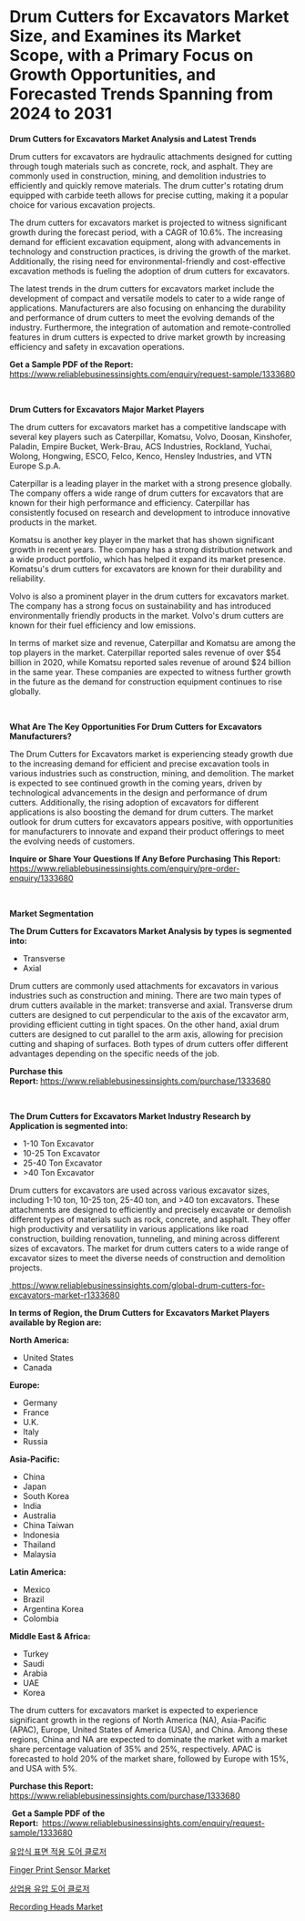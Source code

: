 <p><h1>Drum Cutters for Excavators Market Size, and Examines its Market Scope, with a Primary Focus on Growth Opportunities, and Forecasted Trends Spanning from 2024 to 2031</h1></p><p><strong>Drum Cutters for Excavators Market Analysis and Latest Trends</strong></p>
<p><p>Drum cutters for excavators are hydraulic attachments designed for cutting through tough materials such as concrete, rock, and asphalt. They are commonly used in construction, mining, and demolition industries to efficiently and quickly remove materials. The drum cutter's rotating drum equipped with carbide teeth allows for precise cutting, making it a popular choice for various excavation projects.</p><p>The drum cutters for excavators market is projected to witness significant growth during the forecast period, with a CAGR of 10.6%. The increasing demand for efficient excavation equipment, along with advancements in technology and construction practices, is driving the growth of the market. Additionally, the rising need for environmental-friendly and cost-effective excavation methods is fueling the adoption of drum cutters for excavators.</p><p>The latest trends in the drum cutters for excavators market include the development of compact and versatile models to cater to a wide range of applications. Manufacturers are also focusing on enhancing the durability and performance of drum cutters to meet the evolving demands of the industry. Furthermore, the integration of automation and remote-controlled features in drum cutters is expected to drive market growth by increasing efficiency and safety in excavation operations.</p></p>
<p><strong>Get a Sample PDF of the Report:&nbsp;</strong> <a href="https://www.reliablebusinessinsights.com/enquiry/request-sample/1333680">https://www.reliablebusinessinsights.com/enquiry/request-sample/1333680</a></p>
<p>&nbsp;</p>
<p><strong>Drum Cutters for Excavators Major Market Players</strong></p>
<p><p>The drum cutters for excavators market has a competitive landscape with several key players such as Caterpillar, Komatsu, Volvo, Doosan, Kinshofer, Paladin, Empire Bucket, Werk-Brau, ACS Industries, Rockland, Yuchai, Wolong, Hongwing, ESCO, Felco, Kenco, Hensley Industries, and VTN Europe S.p.A.</p><p>Caterpillar is a leading player in the market with a strong presence globally. The company offers a wide range of drum cutters for excavators that are known for their high performance and efficiency. Caterpillar has consistently focused on research and development to introduce innovative products in the market.</p><p>Komatsu is another key player in the market that has shown significant growth in recent years. The company has a strong distribution network and a wide product portfolio, which has helped it expand its market presence. Komatsu's drum cutters for excavators are known for their durability and reliability.</p><p>Volvo is also a prominent player in the drum cutters for excavators market. The company has a strong focus on sustainability and has introduced environmentally friendly products in the market. Volvo's drum cutters are known for their fuel efficiency and low emissions.</p><p>In terms of market size and revenue, Caterpillar and Komatsu are among the top players in the market. Caterpillar reported sales revenue of over $54 billion in 2020, while Komatsu reported sales revenue of around $24 billion in the same year. These companies are expected to witness further growth in the future as the demand for construction equipment continues to rise globally.</p></p>
<p>&nbsp;</p>
<p><strong>What Are The Key Opportunities For Drum Cutters for Excavators Manufacturers?</strong></p>
<p><p>The Drum Cutters for Excavators market is experiencing steady growth due to the increasing demand for efficient and precise excavation tools in various industries such as construction, mining, and demolition. The market is expected to see continued growth in the coming years, driven by technological advancements in the design and performance of drum cutters. Additionally, the rising adoption of excavators for different applications is also boosting the demand for drum cutters. The market outlook for drum cutters for excavators appears positive, with opportunities for manufacturers to innovate and expand their product offerings to meet the evolving needs of customers.</p></p>
<p><strong>Inquire or Share Your Questions If Any Before Purchasing This Report:</strong> <a href="https://www.reliablebusinessinsights.com/enquiry/pre-order-enquiry/1333680">https://www.reliablebusinessinsights.com/enquiry/pre-order-enquiry/1333680</a></p>
<p>&nbsp;</p>
<p><strong>Market Segmentation</strong></p>
<p><strong>The Drum Cutters for Excavators Market Analysis by types is segmented into:</strong></p>
<p><ul><li>Transverse</li><li>Axial</li></ul></p>
<p><p>Drum cutters are commonly used attachments for excavators in various industries such as construction and mining. There are two main types of drum cutters available in the market: transverse and axial. Transverse drum cutters are designed to cut perpendicular to the axis of the excavator arm, providing efficient cutting in tight spaces. On the other hand, axial drum cutters are designed to cut parallel to the arm axis, allowing for precision cutting and shaping of surfaces. Both types of drum cutters offer different advantages depending on the specific needs of the job.</p></p>
<p><strong>Purchase this Report:&nbsp;</strong><a href="https://www.reliablebusinessinsights.com/purchase/1333680">https://www.reliablebusinessinsights.com/purchase/1333680</a></p>
<p>&nbsp;</p>
<p><strong>The Drum Cutters for Excavators Market Industry Research by Application is segmented into:</strong></p>
<p><ul><li>1-10 Ton Excavator</li><li>10-25 Ton Excavator</li><li>25-40 Ton Excavator</li><li>>40 Ton Excavator</li></ul></p>
<p><p>Drum cutters for excavators are used across various excavator sizes, including 1-10 ton, 10-25 ton, 25-40 ton, and >40 ton excavators. These attachments are designed to efficiently and precisely excavate or demolish different types of materials such as rock, concrete, and asphalt. They offer high productivity and versatility in various applications like road construction, building renovation, tunneling, and mining across different sizes of excavators. The market for drum cutters caters to a wide range of excavator sizes to meet the diverse needs of construction and demolition projects.</p></p>
<p><a href="https://www.reliablebusinessinsights.com/global-drum-cutters-for-excavators-market-r1333680">&nbsp;https://www.reliablebusinessinsights.com/global-drum-cutters-for-excavators-market-r1333680</a></p>
<p><strong>In terms of Region, the Drum Cutters for Excavators Market Players available by Region are:</strong></p>
<p>
    <p> <strong> North America: </strong>
        <ul>
            <li>United States</li>
            <li>Canada</li>
        </ul>
        </p> 
    <p> <strong> Europe: </strong>
        <ul>
            <li>Germany</li>
            <li>France</li>
            <li>U.K.</li>
            <li>Italy</li>
            <li>Russia</li>
        </ul>
        </p> 
    <p> <strong> Asia-Pacific: </strong>
        <ul>
            <li>China</li>
            <li>Japan</li>
            <li>South Korea</li>
            <li>India</li>
            <li>Australia</li>
            <li>China Taiwan</li>
            <li>Indonesia</li>
            <li>Thailand</li>
            <li>Malaysia</li>
        </ul>
        </p> 
    <p> <strong> Latin America: </strong>
        <ul>
            <li>Mexico</li>
            <li>Brazil</li>
            <li>Argentina Korea</li>
            <li>Colombia</li>
        </ul>
        </p> 
    <p> <strong> Middle East & Africa: </strong>
        <ul>
            <li>Turkey</li>
            <li>Saudi</li>
            <li>Arabia</li>
            <li>UAE</li>
            <li>Korea</li>
        </ul>
    </p>
    </p>
<p><p>The drum cutters for excavators market is expected to experience significant growth in the regions of North America (NA), Asia-Pacific (APAC), Europe, United States of America (USA), and China. Among these regions, China and NA are expected to dominate the market with a market share percentage valuation of 35% and 25%, respectively. APAC is forecasted to hold 20% of the market share, followed by Europe with 15%, and USA with 5%.</p></p>
<p><strong>Purchase this Report: </strong><a href="https://www.reliablebusinessinsights.com/purchase/1333680">https://www.reliablebusinessinsights.com/purchase/1333680</a></p>
<p>&nbsp;<strong>Get a Sample PDF of the Report:&nbsp;&nbsp;</strong><a href="https://www.reliablebusinessinsights.com/enquiry/request-sample/1333680">https://www.reliablebusinessinsights.com/enquiry/request-sample/1333680</a></p>
<p><strong></strong></p>
<p><p><a href="https://github.com/fernandotryO5lson96765/Market-Research-Report-List-2/blob/main/552659292868.md">유압식 표면 적용 도어 클로저</a></p><p><a href="https://issuu.com/reportprime-2/docs/finger-print-sensor-market-size-2030.pptx">Finger Print Sensor Market</a></p><p><a href="https://github.com/CliftonFisher9067/Market-Research-Report-List-2/blob/main/503533192867.md">상업용 유압 도어 클로저</a></p><p><a href="https://issuu.com/reportprime-2/docs/recording-heads-market-size-2030.pptx">Recording Heads Market</a></p></p>